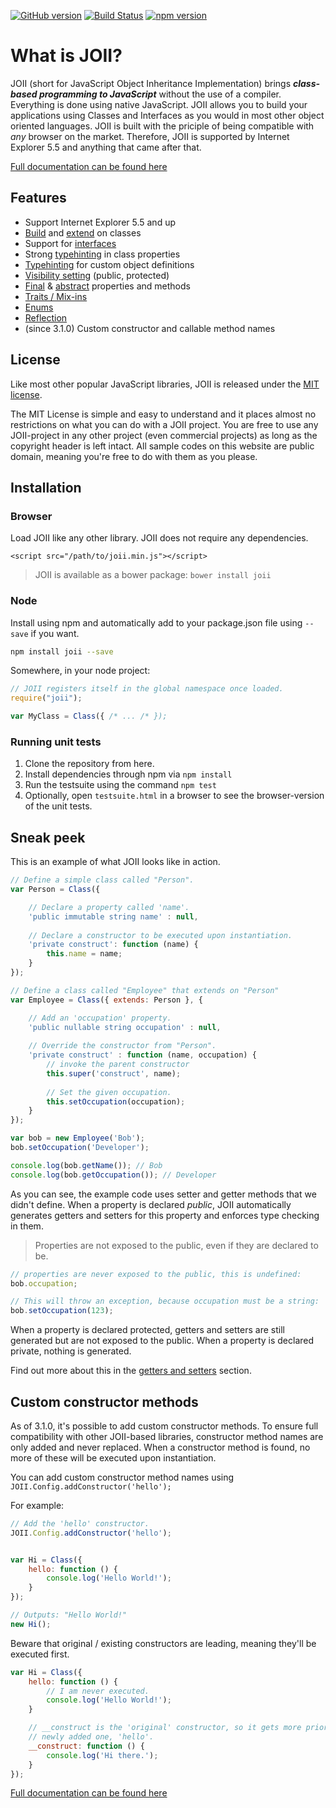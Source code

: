 [![GitHub version](https://badge.fury.io/gh/haroldiedema%2Fjoii.svg)](https://badge.fury.io/gh/haroldiedema%2Fjoii) [![Build Status](https://scrutinizer-ci.com/g/haroldiedema/joii/badges/build.png?b=master)](https://scrutinizer-ci.com/g/haroldiedema/joii/build-status/master) [![npm version](https://badge.fury.io/js/joii.svg)](https://badge.fury.io/js/joii) 

# What is JOII?

JOII (short for JavaScript Object Inheritance Implementation) brings ***class-
based programming to JavaScript*** without the use of a compiler. Everything
is done using native JavaScript. JOII allows you to build your applications 
using Classes and Interfaces as you would in most other object oriented 
languages. JOII is built with the priciple of being compatible with _any_ 
browser on the market. Therefore, JOII is supported by Internet Explorer
5.5 and anything that came after that.

[Full documentation can be found here](https://joii.harold.info/)

## Features

 * Support Internet Explorer 5.5 and up
 * [Build](https://joii.harold.info/class/introduction) and [extend](https://joii.harold.info/class/inheritance) on classes
 * Support for [interfaces](https://joii.harold.info/interface/introduction)
 * Strong [typehinting](https://joii.harold.info/meta/types) in class properties
 * [Typehinting](https://joii.harold.info/meta/types) for custom object definitions
 * [Visibility setting](https://joii.harold.info/meta/visibility) (public, protected)
 * [Final](https://joii.harold.info/meta/final) & [abstract](https://joii.harold.info/meta/abstract) properties and methods
 * [Traits / Mix-ins](https://joii.harold.info/class/traits)
 * [Enums](https://joii.harold.info/enum/introduction)
 * [Reflection](https://joii.harold.info/reflection/introduction)
 * (since 3.1.0) Custom constructor and callable method names

## License

Like most other popular JavaScript libraries, JOII is released under the [MIT license](https://en.wikipedia.org/wiki/MIT_License).

The MIT License is simple and easy to understand and it places almost no restrictions on what you can do with a JOII project.
You are free to use any JOII-project in any other project (even commercial projects) as long as the copyright header is left intact.
All sample codes on this website are public domain, meaning you're free to do with them as you please.

## Installation

### Browser

Load JOII like any other library. JOII does not require any dependencies.
```markup
<script src="/path/to/joii.min.js"></script>
```
> JOII is available as a bower package: `bower install joii`

### Node

Install using npm and automatically add to your package.json file using `--save` if you want.
```sh
npm install joii --save
```
Somewhere, in your node project:
```javascript
// JOII registers itself in the global namespace once loaded.
require("joii");

var MyClass = Class({ /* ... /* });
```

### Running unit tests

1. Clone the repository from here.
2. Install dependencies through npm via `npm install`
3. Run the testsuite using the command `npm test`
4. Optionally, open `testsuite.html` in a browser to see the browser-version of the unit tests.


## Sneak peek

This is an example of what JOII looks like in action.

```javascript
// Define a simple class called "Person".
var Person = Class({

    // Declare a property called 'name'.
    'public immutable string name' : null,
    
    // Declare a constructor to be executed upon instantiation.
    'private construct': function (name) {
        this.name = name;
    }
});

// Define a class called "Employee" that extends on "Person"
var Employee = Class({ extends: Person }, {

    // Add an 'occupation' property.
    'public nullable string occupation' : null,
    
    // Override the constructor from "Person".
    'private construct' : function (name, occupation) {
        // invoke the parent constructor
        this.super('construct', name);
        
        // Set the given occupation.
        this.setOccupation(occupation);
    }
});

var bob = new Employee('Bob');
bob.setOccupation('Developer');

console.log(bob.getName()); // Bob
console.log(bob.getOccupation()); // Developer
```

As you can see, the example code uses setter and getter methods that we didn't
define. When a property is declared *public*, JOII automatically generates
getters and setters for this property and enforces type checking in them. 

> Properties are not exposed to the public, even if they are declared to be.

```javascript
// properties are never exposed to the public, this is undefined:
bob.occupation;

// This will throw an exception, because occupation must be a string:
bob.setOccupation(123);
```

When a property is declared protected, getters and setters are still generated
but are not exposed to the public. When a property is declared private, nothing
is generated.

Find out more about this in the [getters and setters](https://joii.harold.info/class/getters-and-setters)
section.

## Custom constructor methods

As of 3.1.0, it's possible to add custom constructor methods. To ensure full
compatibility with other JOII-based libraries, constructor method names are
only added and never replaced. When a constructor method is found, no more of
these will be executed upon instantiation.

You can add custom constructor method names using `JOII.Config.addConstructor('hello');`

For example:

```javascript
// Add the 'hello' constructor.
JOII.Config.addConstructor('hello');


var Hi = Class({
    hello: function () {
        console.log('Hello World!');
    }
});

// Outputs: "Hello World!"
new Hi();
```

Beware that original / existing constructors are leading, meaning they'll be
executed first.

```javascript
var Hi = Class({
    hello: function () {
        // I am never executed.
        console.log('Hello World!');
    }

    // __construct is the 'original' constructor, so it gets more priority over the
    // newly added one, 'hello'.
    __construct: function () {
        console.log('Hi there.');
    }
});
```

[Full documentation can be found here](https://joii.harold.info/)
